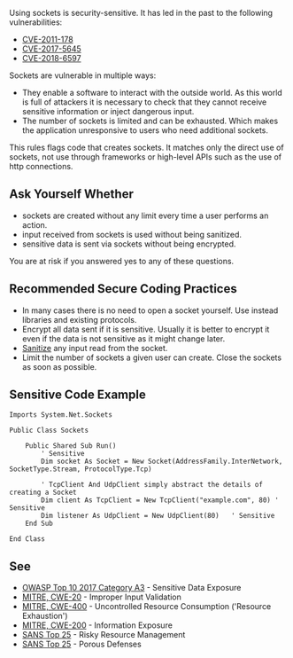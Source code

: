 
Using sockets is security-sensitive. It has led in the past to the following vulnerabilities:

- [CVE-2011-178](http://cve.mitre.org/cgi-bin/cvename.cgi?name=CVE-2011-1785)
- [CVE-2017-5645](http://cve.mitre.org/cgi-bin/cvename.cgi?name=CVE-2017-5645)
- [CVE-2018-6597](http://cve.mitre.org/cgi-bin/cvename.cgi?name=CVE-2018-6597)


Sockets are vulnerable in multiple ways:

- They enable a software to interact with the outside world. As this world is full of attackers it is necessary to check that they cannot receive<br>  sensitive information or inject dangerous input.
- The number of sockets is limited and can be exhausted. Which makes the application unresponsive to users who need additional sockets.


This rules flags code that creates sockets. It matches only the direct use of sockets, not use through frameworks or high-level APIs such as the use of http connections.

## Ask Yourself Whether

- sockets are created without any limit every time a user performs an action.
- input received from sockets is used without being sanitized.
- sensitive data is sent via sockets without being encrypted.


You are at risk if you answered yes to any of these questions.

## Recommended Secure Coding Practices

- In many cases there is no need to open a socket yourself. Use instead libraries and existing protocols.
- Encrypt all data sent if it is sensitive. Usually it is better to encrypt it even if the data is not sensitive as it might change later.
- [Sanitize](https://www.owasp.org/index.php/Input_Validation_Cheat_Sheet) any input read from the socket.
- Limit the number of sockets a given user can create. Close the sockets as soon as possible.


## Sensitive Code Example


    Imports System.Net.Sockets
    
    Public Class Sockets
    
        Public Shared Sub Run()
            ' Sensitive
            Dim socket As Socket = New Socket(AddressFamily.InterNetwork, SocketType.Stream, ProtocolType.Tcp)
    
            ' TcpClient And UdpClient simply abstract the details of creating a Socket
            Dim client As TcpClient = New TcpClient("example.com", 80) ' Sensitive
            Dim listener As UdpClient = New UdpClient(80)   ' Sensitive
        End Sub
    
    End Class


## See

- [OWASP Top 10 2017 Category A3](https://www.owasp.org/index.php/Top_10-2017_A3-Sensitive_Data_Exposure) - Sensitive Data Exposure<br>
- [MITRE, CWE-20](http://cwe.mitre.org/data/definitions/20) - Improper Input Validation
- [MITRE, CWE-400](http://cwe.mitre.org/data/definitions/400) - Uncontrolled Resource Consumption ('Resource Exhaustion')
- [MITRE, CWE-200](http://cwe.mitre.org/data/definitions/200) - Information Exposure
- [SANS Top 25](https://www.sans.org/top25-software-errors/#cat2) - Risky Resource Management
- [SANS Top 25](https://www.sans.org/top25-software-errors/#cat3) - Porous Defenses

